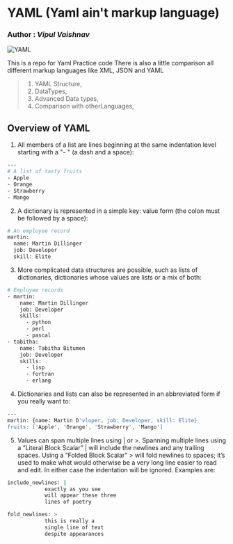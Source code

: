 # YAML (Yaml ain't markup language)

### **Author** : _Vipul Vaishnav_

![YAML](https://github.com/vipul-vaishnav/Devops/YAML/Screenshots/Yaml.png)

This is a repo for Yaml Practice code
There is also a little comparison all different
markup languages like XML, JSON and YAML

> 1. YAML Structure,
> 2. DataTypes,
> 3. Advanced Data types,
> 4. Comparison with otherLanguages,

## Overview of YAML

1. All members of a list are lines beginning at the same indentation level starting with a "- " (a dash and a space):

```sh
---
# A list of tasty fruits
- Apple
- Orange
- Strawberry
- Mango
```

2. A dictionary is represented in a simple key: value form (the colon must be followed by a space):

```sh
# An employee record
martin:
  name: Martin Dillinger
  job: Developer
  skill: Elite
```

3. More complicated data structures are possible, such as lists of dictionaries, dictionaries whose values are lists or a mix of both:

```sh
# Employee records
- martin:
    name: Martin Dillinger
    job: Developer
    skills:
      - python
      - perl
      - pascal
- tabitha:
    name: Tabitha Bitumen
    job: Developer
    skills:
      - lisp
      - fortran
      - erlang
```

4. Dictionaries and lists can also be represented in an abbreviated form if you really want to:

```sh
---
martin: {name: Martin D'vloper, job: Developer, skill: Elite}
fruits: ['Apple', 'Orange', 'Strawberry', 'Mango']
```

5. Values can span multiple lines using | or >. Spanning multiple lines using a “Literal Block Scalar” | will include the newlines and any trailing spaces. Using a “Folded Block Scalar” > will fold newlines to spaces; it’s used to make what would otherwise be a very long line easier to read and edit. In either case the indentation will be ignored. Examples are:

```sh
include_newlines: |
            exactly as you see
            will appear these three
            lines of poetry

fold_newlines: >
            this is really a
            single line of text
            despite appearances
```

